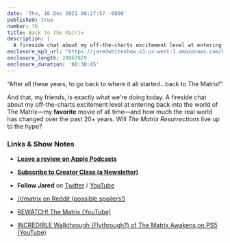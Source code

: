 ```yaml
---
date: 'Thu, 16 Dec 2021 08:27:57 -0800'
published: true
number: 76
title: Back to the Matrix
description: |
  A fireside chat about my off-the-charts excitement level at entering back into the world of The Matrix—my favorite movie of all time—and how much the real world has changed over the past 20+ years. Will The Matrix Resurrections live up to the hype?
enclosure_mp3_url: "https://jaredwhiteshow.s3.us-west-1.amazonaws.com/Episode%2075%20-%20Twitter%20vs%20Meta%20-%20A%20Tale%20of%20Two%20Social%20Networks.mp3"
enclosure_length: 29867829
enclosure_duration: '00:30:45'
---
```


“After all these years, to go back to where it all started…back to The Matrix!”

And that, my friends, is exactly what we're doing today. A fireside chat about my off-the-charts excitement level at entering back into the world of The Matrix—my **favorite** movie of all time—and how much the real world has changed over the past 20+ years. Will _The Matrix Resurrections_ live up to the hype?

### Links & Show Notes

* **[Leave a review on Apple Podcasts](https://podcasts.apple.com/us/podcast/fresh-fusion/id1387528457)**
* **[Subscribe to Creator Class (a Newsletter)](https://www.getrevue.co/profile/creatorclass)**
* **Follow Jared** on [Twitter](https://twitter.com/jaredcwhite) / [YouTube](https://www.youtube.com/channel/UCx90UL8AZfxSbBbFQ7L2t5w)

* [/r/matrix on Reddit (possible spoilers!)](https://www.reddit.com/r/matrix/)
* [REWATCH! The Matrix (YouTube)](https://www.youtube.com/watch?v=augvxAz3JqI)
* [INCREDIBLE Walkthrough (Flythrough?) of The Matrix Awakens on PS5 (YouTube)](https://www.youtube.com/watch?v=qIzHFbrrtcA)
